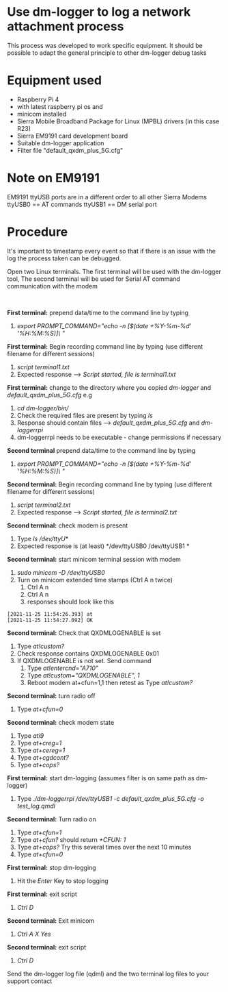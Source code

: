 # Use dm-logger to log a network attachment process

This process was developed to work specific equipment. It should be possible to adapt the general principle to other dm-logger debug tasks

# Equipment used
* Raspberry Pi 4 
* with latest raspberry pi os and 
* minicom installed
* Sierra Mobile Broadband Package for Linux (MPBL) drivers (in this case R23)
* Sierra EM9191 card development board
* Suitable dm-logger application
* Filter file "default_qxdm_plus_5G.cfg"

# Note on EM9191
EM9191 ttyUSB ports are in a different order to all other Sierra Modems
ttyUSB0 == AT commands
ttyUSB1 == DM serial port


# Procedure

It's important to timestamp every event so that if there is an issue with the log the process taken can be debugged.

Open two Linux terminals. The first terminal will be used with the dm-logger tool,
The second terminal will be used for Serial AT command communication with the modem 

<BR>


**First terminal:** prepend data/time to the command line by typing
1. *export PROMPT_COMMAND="echo -n \[\$(date +%Y-%m-%d' '%H:%M:%S)\]\ "*

**First terminal:** Begin recording command line by typing (use different filename for different sessions) 
1. *script terminal1.txt* 
1. Expected response --> *Script started, file is terminal1.txt* 

**First terminal:** change to the directory where you copied *dm-logger* and *default_qxdm_plus_5G.cfg* e.g 
1. *cd dm-logger/bin/*
1. Check the required files are present by typing *ls*
1. Response should contain files --> *default_qxdm_plus_5G.cfg* and *dm-loggerrpi* 
1. dm-loggerrpi needs to be executable - change permissions if necessary  


    

**Second terminal** prepend data/time to the command line by typing
1. *export PROMPT_COMMAND="echo -n \[\$(date +%Y-%m-%d' '%H:%M:%S)\]\ "*
    
**Second terminal:** Begin recording command line by typing (use different filename for different sessions) 
1. *script terminal2.txt* 
1. Expected response --> *Script started, file is terminal2.txt* 

**Second  terminal:** check modem is present 
 1. Type *ls /dev/ttyU** 
 1. Expected response is (at least) */dev/ttyUSB0  /dev/ttyUSB1 * 
    
**Second terminal:** start minicom terminal session with modem 
1. *sudo minicom -D /dev/ttyUSB0* 
1. Turn on minicom extended time stamps (Ctrl A n twice) 
    1. Ctrl A n
    1. Ctrl A n 
    1. responses should look like this
```
[2021-11-25 11:54:26.393] at
[2021-11-25 11:54:27.092] OK
```
**Second terminal:** Check that QXDMLOGENABLE is set  
1. Type *at!custom?* 
1. Check response contains QXDMLOGENABLE 0x01    
1. If QXDMLOGENABLE is not set. Send command 
    1. Type *at!entercnd="A710"*
    1. Type *at!custom="QXDMLOGENABLE", 1*
    1. Reboot modem at+cfun=1,1 then retest as Type *at!custom?* 

**Second terminal:** turn radio off
1. Type *at+cfun=0*
    
**Second terminal:** check modem state
1. Type *ati9*
1. Type *at+creg=1*
1. Type *at+cereg=1*    
1. Type *at+cgdcont?*
1. Type *at+cops?*
    
**First terminal:** start dm-logging (assumes filter is on same path as dm-logger)
1. Type *./dm-loggerrpi /dev/ttyUSB1 -c default_qxdm_plus_5G.cfg -o test_log.qmdl*    

**Second terminal:** Turn radio on
1. Type *at+cfun=1*
1. Type *at+cfun?* should return *+CFUN: 1*
1. Type *at+cops?*  Try this several times over the next 10 minutes
1. Type *at+cfun=0*
    
**First terminal:** stop dm-logging
1. Hit the *Enter* Key to stop logging
    
**First terminal:** exit script
1. *Ctrl D*
    
**Second terminal:** Exit minicom
1. *Ctrl A X Yes* 

**Second terminal:** exit script
1. *Ctrl D*

 
Send the dm-logger log file (qdml) and the two terminal log files to your support contact
    
 
    
    



